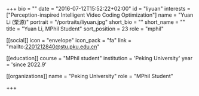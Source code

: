 +++
bio = ""
date = "2016-07-12T15:52:22+02:00"
id = "liyuan"
interests = ["Perception-inspired Intelligent Video Coding Optimization"]
name = "Yuan Li (栗源)"
portrait = "/portraits/liyuan.jpg"
short_bio = ""
short_name = ""
title = "Yuan Li, MPhil Student"
sort_position = 23
role = "mphil"

[[social]]
    icon = "envelope"
    icon_pack = "fa"
    link = "mailto:2201212840@stu.pku.edu.cn"

[[education]]
    course = "MPhil student"
    institution = 'Peking University'
    year = 'since 2022.9'

[[organizations]]
    name = "Peking University"
    role = "MPhil Student"


+++


